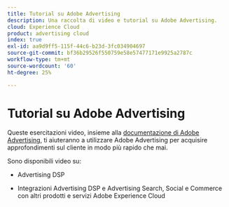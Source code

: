 ```yaml
---
title: Tutorial su Adobe Advertising
description: Una raccolta di video e tutorial su Adobe Advertising.
cloud: Experience Cloud
product: advertising cloud
index: true
exl-id: aa9d9ff5-115f-44c6-b23d-3fc034904697
source-git-commit: bf36b29526f550759e58e57477171e9925a2787c
workflow-type: tm+mt
source-wordcount: '60'
ht-degree: 25%

---
```


# Tutorial su Adobe Advertising

Queste esercitazioni video, insieme alla [documentazione di Adobe Advertising](https://experienceleague.adobe.com/docs/advertising-cloud.html), ti aiuteranno a utilizzare Adobe Advertising per acquisire approfondimenti sul cliente in modo più rapido che mai.

Sono disponibili video su:

* Advertising DSP

* Integrazioni Advertising DSP e Advertising Search, Social e Commerce con altri prodotti e servizi Adobe Experience Cloud

<!--
See other -learn tutorials landing pages to get ideas for additional content
-->
